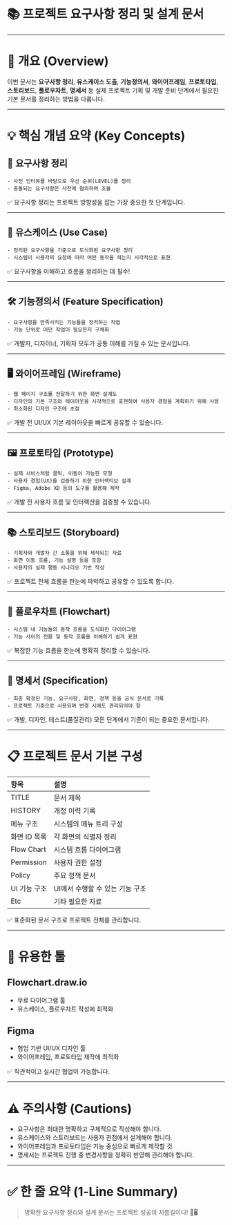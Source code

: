 # 📚 프로젝트 요구사항 정리 및 설계 문서

---

# 📌 개요 (Overview)

이번 문서는 **요구사항 정리**, **유스케이스 도출**, **기능정의서**, **와이어프레임**, **프로토타입**, **스토리보드**, **플로우차트**, **명세서** 등 실제 프로젝트 기획 및 개발 준비 단계에서 필요한 기본 문서를 정리하는 방법을 다룹니다.

---

# 💡 핵심 개념 요약 (Key Concepts)

## 📄 요구사항 정리

```plaintext
- 사전 인터뷰를 바탕으로 우선 순위(LEVEL)를 정리
- 충돌되는 요구사항은 사전에 협의하여 조율
```

✅ 요구사항 정리는 프로젝트 방향성을 잡는 가장 중요한 첫 단계입니다.

---

## 🧩 유스케이스 (Use Case)

```plaintext
- 정리된 요구사항을 기준으로 도식화된 요구사항 정리
- 시스템이 사용자의 요청에 따라 어떤 동작을 하는지 시각적으로 표현
```

✅ 요구사항을 이해하고 흐름을 정리하는 데 필수!

---

## 🛠️ 기능정의서 (Feature Specification)

```plaintext
- 요구사항을 만족시키는 기능들을 정리하는 작업
- 기능 단위로 어떤 작업이 필요한지 구체화
```

✅ 개발자, 디자이너, 기획자 모두가 공통 이해를 가질 수 있는 문서입니다.

---

## 🖥️ 와이어프레임 (Wireframe)

```plaintext
- 웹 페이지 구조를 전달하기 위한 화면 설계도
- 디자인의 기본 구조와 레이아웃을 시각적으로 표현하여 사용자 경험을 계획하기 위해 사용
- 최소화된 디자인 구조에 초점
```

✅ 개발 전 UI/UX 기본 레이아웃을 빠르게 공유할 수 있습니다.

---

## 🖼️ 프로토타입 (Prototype)

```plaintext
- 실제 서비스처럼 클릭, 이동이 가능한 모형
- 사용자 경험(UX)을 검증하기 위한 인터랙티브 설계
- Figma, Adobe XD 등의 도구를 활용해 제작
```

✅ 개발 전 사용자 흐름 및 인터랙션을 검증할 수 있습니다.

---

## 📚 스토리보드 (Storyboard)

```plaintext
- 기획자와 개발자 간 소통을 위해 제작되는 자료
- 화면 이동 흐름, 기능 설명 등을 포함
- 사용자의 실제 행동 시나리오 기반 작성
```

✅ 프로젝트 전체 흐름을 한눈에 파악하고 공유할 수 있도록 합니다.

---

## 🔁 플로우차트 (Flowchart)

```plaintext
- 시스템 내 기능들의 동작 흐름을 도식화한 다이어그램
- 기능 사이의 전환 및 동작 흐름을 이해하기 쉽게 표현
```

✅ 복잡한 기능 흐름을 한눈에 명확히 정리할 수 있습니다.

---

## 📑 명세서 (Specification)

```plaintext
- 최종 확정된 기능, 요구사항, 화면, 정책 등을 공식 문서로 기록
- 프로젝트 기준으로 사용되며 변경 시에도 관리되어야 함
```

✅ 개발, 디자인, 테스트(품질관리) 모든 단계에서 기준이 되는 중요한 문서입니다.

---

# 📋 프로젝트 문서 기본 구성

| 항목 | 설명 |
|:---|:---|
| TITLE | 문서 제목 |
| HISTORY | 개정 이력 기록 |
| 메뉴 구조 | 시스템의 메뉴 트리 구성 |
| 화면 ID 목록 | 각 화면의 식별자 정리 |
| Flow Chart | 시스템 흐름 다이어그램 |
| Permission | 사용자 권한 설정 |
| Policy | 주요 정책 문서 |
| UI 기능 구조 | UI에서 수행할 수 있는 기능 구조 |
| Etc | 기타 필요한 자료 |

✅ 표준화된 문서 구조로 프로젝트 전체를 관리합니다.

---

# 🧪 유용한 툴

## Flowchart.draw.io
- 무료 다이어그램 툴
- 유스케이스, 플로우차트 작성에 최적화

## Figma
- 협업 기반 UI/UX 디자인 툴
- 와이어프레임, 프로토타입 제작에 최적화

✅ 직관적이고 실시간 협업이 가능합니다.

---

# ⚠ 주의사항 (Cautions)

- 요구사항은 최대한 명확하고 구체적으로 작성해야 합니다.
- 유스케이스와 스토리보드는 사용자 관점에서 설계해야 합니다.
- 와이어프레임과 프로토타입은 기능 중심으로 빠르게 제작할 것.
- 명세서는 프로젝트 진행 중 변경사항을 정확히 반영해 관리해야 합니다.

---

# ✅ 한 줄 요약 (1-Line Summary)

> 명확한 요구사항 정리와 설계 문서는 프로젝트 성공의 지름길이다! 🚀🖥️
~~~


